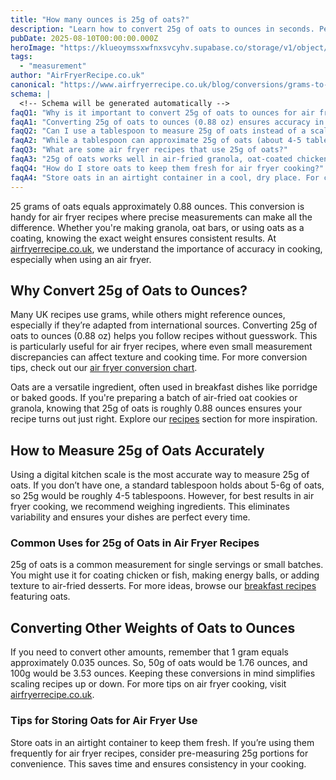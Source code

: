 ```yaml
---
title: "How many ounces is 25g of oats?"
description: "Learn how to convert 25g of oats to ounces in seconds. Perfect for air fryer recipes and accurate measurements every time."
pubDate: 2025-08-10T00:00:00.000Z
heroImage: "https://klueoymssxwfnxsvcyhv.supabase.co/storage/v1/object/public/Shmucket/how-many-ounces-is-25g-of-oats.webp"
tags:
  - "measurement"
author: "AirFryerRecipe.co.uk"
canonical: "https://www.airfryerrecipe.co.uk/blog/conversions/grams-to-ounces/how-many-ounces-is-25g-of-oats"
schema: |
  <!-- Schema will be generated automatically -->
faqQ1: "Why is it important to convert 25g of oats to ounces for air fryer recipes?"
faqA1: "Converting 25g of oats to ounces (0.88 oz) ensures accuracy in air fryer recipes, where precise measurements affect cooking time and texture. Air fryers rely on even heat distribution, so consistent ingredient weights help achieve perfect results every time."
faqQ2: "Can I use a tablespoon to measure 25g of oats instead of a scale?"
faqA2: "While a tablespoon can approximate 25g of oats (about 4-5 tablespoons), a digital scale is more accurate. Air fryer recipes often require precision, so weighing ingredients is recommended for the best outcomes."
faqQ3: "What are some air fryer recipes that use 25g of oats?"
faqA3: "25g of oats works well in air-fried granola, oat-coated chicken, or energy balls. You can also use them as a topping for air-fried fruit crumbles. Check our <a href=https://www.airfryerrecipe.co.uk/recipes>recipes</a> for more ideas."
faqQ4: "How do I store oats to keep them fresh for air fryer cooking?"
faqA4: "Store oats in an airtight container in a cool, dry place. For convenience, pre-measure 25g portions so they’re ready to use in your air fryer recipes. This also helps maintain consistency in your cooking."
---
```

<p>25 grams of oats equals approximately 0.88 ounces. This conversion is handy for air fryer recipes where precise measurements can make all the difference. Whether you're making granola, oat bars, or using oats as a coating, knowing the exact weight ensures consistent results. At <a href=https://www.airfryerrecipe.co.uk>airfryerrecipe.co.uk</a>, we understand the importance of accuracy in cooking, especially when using an air fryer.</p>

<h2>Why Convert 25g of Oats to Ounces?</h2>  
<p>Many UK recipes use grams, while others might reference ounces, especially if they’re adapted from international sources. Converting 25g of oats to ounces (0.88 oz) helps you follow recipes without guesswork. This is particularly useful for air fryer recipes, where even small measurement discrepancies can affect texture and cooking time. For more conversion tips, check out our <a href=https://www.airfryerrecipe.co.uk/air-fryer-conversion-chart>air fryer conversion chart</a>.</p>  

<p>Oats are a versatile ingredient, often used in breakfast dishes like porridge or baked goods. If you're preparing a batch of air-fried oat cookies or granola, knowing that 25g of oats is roughly 0.88 ounces ensures your recipe turns out just right. Explore our <a href=https://www.airfryerrecipe.co.uk/recipes>recipes</a> section for more inspiration.</p>  

<h2>How to Measure 25g of Oats Accurately</h2>  
<p>Using a digital kitchen scale is the most accurate way to measure 25g of oats. If you don’t have one, a standard tablespoon holds about 5-6g of oats, so 25g would be roughly 4-5 tablespoons. However, for best results in air fryer cooking, we recommend weighing ingredients. This eliminates variability and ensures your dishes are perfect every time.</p>  

<h3>Common Uses for 25g of Oats in Air Fryer Recipes</h3>  
<p>25g of oats is a common measurement for single servings or small batches. You might use it for coating chicken or fish, making energy balls, or adding texture to air-fried desserts. For more ideas, browse our <a href=https://www.airfryerrecipe.co.uk/recipe-category/breakfast>breakfast recipes</a> featuring oats.</p>  

<h2>Converting Other Weights of Oats to Ounces</h2>  
<p>If you need to convert other amounts, remember that 1 gram equals approximately 0.035 ounces. So, 50g of oats would be 1.76 ounces, and 100g would be 3.53 ounces. Keeping these conversions in mind simplifies scaling recipes up or down. For more tips on air fryer cooking, visit <a href=https://www.airfryerrecipe.co.uk>airfryerrecipe.co.uk</a>.</p>  

<h3>Tips for Storing Oats for Air Fryer Use</h3>  
<p>Store oats in an airtight container to keep them fresh. If you’re using them frequently for air fryer recipes, consider pre-measuring 25g portions for convenience. This saves time and ensures consistency in your cooking.</p>
